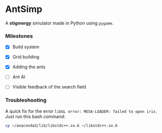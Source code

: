 # AntSimp

A __stigmergy__ simulator made in Python using `pygame`.

### Milestones

- [x] Build system
- [x] Grid building
- [x] Adding the ants
- [ ] Ant AI
- [ ] Visible feedback of the search field  


### Troubleshooting
A quick fix for the error `libGL error: MESA-LOADER: failed to open iris`. Just run this bash command:
```bash
cp ~/anaconda3/lib/libstdc++.so.6 ~/libstdc++.so.6
```